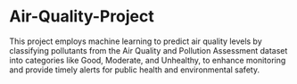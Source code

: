 # Air-Quality-Project
This project employs machine learning to predict air quality levels by classifying pollutants from the Air Quality and Pollution Assessment dataset into categories like Good, Moderate, and Unhealthy, to enhance monitoring and provide timely alerts for public health and environmental safety.
